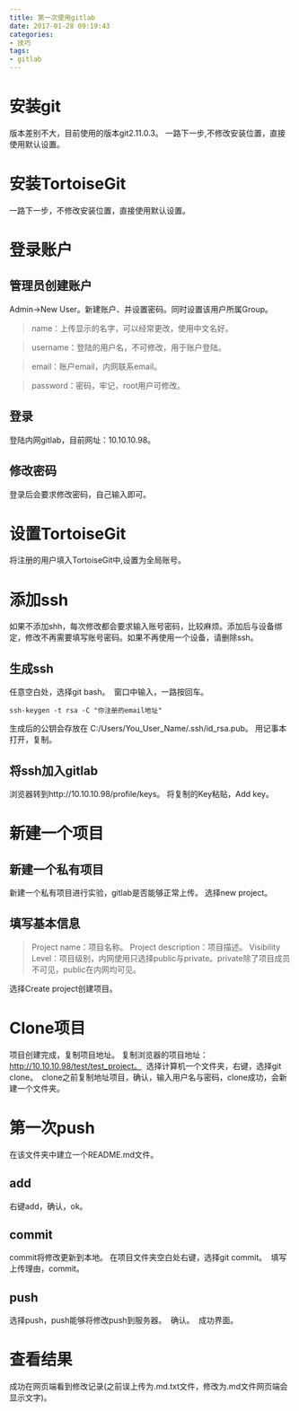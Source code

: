 ```yaml
---
title: 第一次使用gitlab
date: 2017-01-28 09:19:43
categories: 
- 技巧
tags:
- gitlab
---
```


# 安装git
版本差别不大，目前使用的版本git2.11.0.3。
一路下一步,不修改安装位置，直接使用默认设置。
# 安装TortoiseGit
一路下一步，不修改安装位置，直接使用默认设置。
# 登录账户
## 管理员创建账户
Admin→New User。新建账户、并设置密码。同时设置该用户所属Group。
> name：上传显示的名字，可以经常更改，使用中文名好。

> username：登陆的用户名，不可修改，用于账户登陆。

> email：账户email，内网联系email。

> password：密码，牢记，root用户可修改。

## 登录
登陆内网gitlab，目前网址：10.10.10.98。
<img src="/img/第一次使用gitlab/22-04-07.jpg" alt=""/>

<!--more-->
## 修改密码
登录后会要求修改密码，自己输入即可。
<img src="/img/第一次使用gitlab/22-05-00.jpg" alt=""/>
# 设置TortoiseGit
将注册的用户填入TortoiseGit中,设置为全局账号。
<img src="/img/第一次使用gitlab/21-07-01.jpg" alt=""/>
# 添加ssh
如果不添加shh，每次修改都会要求输入账号密码，比较麻烦。添加后与设备绑定，修改不再需要填写账号密码。如果不再使用一个设备，请删除ssh。
## 生成ssh
任意空白处，选择git bash。
<img src="/img/第一次使用gitlab/06-27-40.jpg" alt=""/>
窗口中输入，一路按回车。
```
ssh-keygen -t rsa -C "你注册的email地址"
```
生成后的公钥会存放在 C:/Users/You_User_Name/.ssh/id_rsa.pub。
用记事本打开，复制。
<img src="/img/第一次使用gitlab/06-30-35.jpg" alt=""/>
## 将ssh加入gitlab
浏览器转到http://10.10.10.98/profile/keys。
将复制的Key粘贴，Add key。
<img src="/img/第一次使用gitlab/06-32-52.jpg" alt=""/>
# 新建一个项目
## 新建一个私有项目
新建一个私有项目进行实验，gitlab是否能够正常上传。
选择new project。
<img src="/img/第一次使用gitlab/06-07-09.jpg" alt=""/>
## 填写基本信息
> Project name：项目名称。
> Project description：项目描述。
> Visibility Level：项目级别，内网使用只选择public与private。private除了项目成员不可见，public在内网均可见。

选择Create project创建项目。
<img src="/img/第一次使用gitlab/06-08-43.jpg" alt=""/>
# Clone项目 
项目创建完成，复制项目地址。
复制浏览器的项目地址：http://10.10.10.98/test/test_project。
<img src="/img/第一次使用gitlab/06-14-02.jpg" alt=""/>
选择计算机一个文件夹，右键，选择git clone。
<img src="/img/第一次使用gitlab/06-15-28.jpg" alt=""/>
clone之前复制地址项目，确认，输入用户名与密码，clone成功，会新建一个文件夹。
<img src="/img/第一次使用gitlab/06-16-37.jpg" alt=""/>
# 第一次push
在该文件夹中建立一个README.md文件。
<img src="/img/第一次使用gitlab/06-18-54.jpg" alt=""/>
## add
右键add，确认，ok。
<img src="/img/第一次使用gitlab/06-19-25.jpg" alt=""/>
## commit
commit将修改更新到本地。
在项目文件夹空白处右键，选择git commit。
<img src="/img/第一次使用gitlab/06-25-26.jpg" alt=""/>
填写上传理由，commit。
<img src="/img/第一次使用gitlab/06-26-03.jpg" alt=""/>
## push 
选择push，push能够将修改push到服务器。
<img src="/img/第一次使用gitlab/06-36-23.jpg" alt=""/>
确认。
<img src="/img/第一次使用gitlab/06-37-12.jpg" alt=""/>
成功界面。
<img src="/img/第一次使用gitlab/06-37-36.jpg" alt=""/>
# 查看结果
成功在网页端看到修改记录(之前误上传为.md.txt文件，修改为.md文件网页端会显示文字)。
<img src="/img/第一次使用gitlab/06-40-03.jpg" alt=""/>